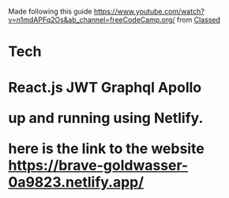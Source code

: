 Made following this guide <https://www.youtube.com/watch?v=n1mdAPFq2Os&ab_channel=freeCodeCamp.org/> from <a href="https://www.youtube.com/c/classsed">Classed<a/>

<h1>Tech<h1/>
  React.js
 JWT
Graphql
  Apollo 

up and running using Netlify.

here is the link to the website <https://brave-goldwasser-0a9823.netlify.app/>

